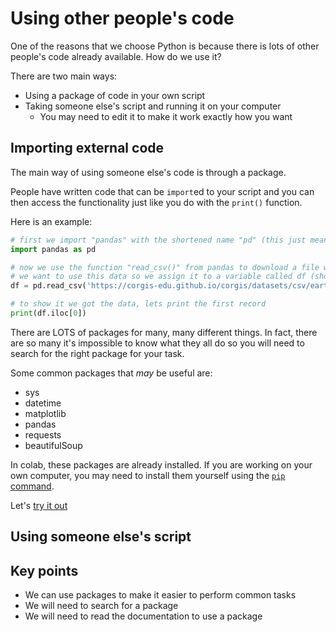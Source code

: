 # Using other people's code

One of the reasons that we choose Python is because there is lots of other people's code already available. How do we use it?

There are two main ways:
- Using a package of code in your own script
- Taking someone else's script and running it on your computer
  - You may need to edit it to make it work exactly how you want

## Importing external code

The main way of using someone else's code is through a package.

People have written code that can be `import`ed to your script and you can then access the functionality just like you do with the `print()` function.

Here is an example:

```python
# first we import "pandas" with the shortened name "pd" (this just means we need to type less)
import pandas as pd

# now we use the function "read_csv()" from pandas to download a file with earthquake data in it
# we want to use this data so we assign it to a variable called df (short for dataframe, a pandas convention)
df = pd.read_csv('https://corgis-edu.github.io/corgis/datasets/csv/earthquakes/earthquakes.csv')

# to show it we got the data, lets print the first record
print(df.iloc[0])

```

There are LOTS of packages for many, many different things. In fact, there are so many it's impossible to know what they all do so you will need to search for the right package for your task.

Some common packages that _may_ be useful are:
- sys
- datetime
- matplotlib
- pandas
- requests
- beautifulSoup

In colab, these packages are already installed. If you are working on your own computer, you may need to install them yourself using the [`pip` command](https://packaging.python.org/en/latest/tutorials/installing-packages/).

Let's [try it out](http://colab.research.google.com/github/dfbr/pythonLessons/blob/main/Notebooks/externalCode.ipynb)

## Using someone else's script

## Key points

- We can use packages to make it easier to perform common tasks
- We will need to search for a package
- We will need to read the documentation to use a package